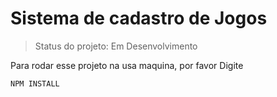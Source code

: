 <h1>Sistema de cadastro de Jogos </h1>

> Status do projeto: Em Desenvolvimento

Para rodar esse projeto na usa maquina, por favor Digite
```
NPM INSTALL
```
